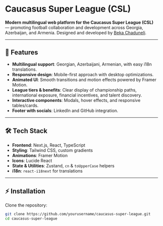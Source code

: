 # Caucasus Super League (CSL)

**Modern multilingual web platform for the Caucasus Super League (CSL)** — promoting football collaboration and development across Georgia, Azerbaijan, and Armenia. Designed and developed by [Beka Chaduneli](https://www.bekachaduneli.com/).

---

## 🚀 Features

- **Multilingual support**: Georgian, Azerbaijani, Armenian, with easy i18n translations.
- **Responsive design**: Mobile-first approach with desktop optimizations.
- **Animated UI**: Smooth transitions and motion effects powered by Framer Motion.
- **League tiers & benefits**: Clear display of championship paths, international exposure, financial incentives, and talent discovery.
- **Interactive components**: Modals, hover effects, and responsive tables/cards.
- **Footer with socials**: LinkedIn and GitHub integration.

---

## 🛠 Tech Stack

- **Frontend**: Next.js, React, TypeScript
- **Styling**: Tailwind CSS, custom gradients
- **Animations**: Framer Motion
- **Icons**: Lucide React
- **State & Utilities**: Zustand, `cn` & `toUpperCase` helpers
- **i18n**: `react-i18next` for translations

---

## ⚡ Installation

Clone the repository:

```bash
git clone https://github.com/yourusername/caucasus-super-league.git
cd caucasus-super-league
```
